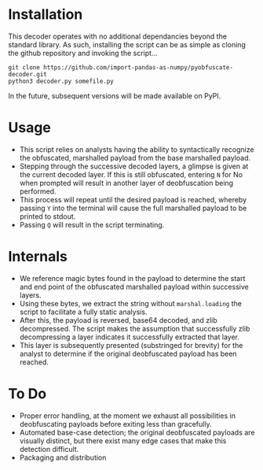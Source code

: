 # Installation

This decoder operates with no additional dependancies beyond the standard library. As such, installing the script can be as simple as cloning the github repository and invoking the script...
```
git clone https://github.com/import-pandas-as-numpy/pyobfuscate-decoder.git
python3 decoder.py somefile.py
```
In the future, subsequent versions will be made available on PyPI.

# Usage
- This script relies on analysts having the ability to syntactically recognize the obfuscated, marshalled payload from the base marshalled payload.
- Stepping through the successive decoded layers, a glimpse is given at the current decoded layer. If this is still obfuscated, entering `N` for No when prompted will result in another layer of deobfuscation being performed.
- This process will repeat until the desired payload is reached, whereby passing `Y` into the terminal will cause the full marshalled payload to be printed to stdout.
- Passing `Q` will result in the script terminating.

# Internals
- We reference magic bytes found in the payload to determine the start and end point of the obfuscated marshalled payload within successive layers.
- Using these bytes, we extract the string without `marshal.loading` the script to facilitate a fully static analysis.
- After this, the payload is reversed, base64 decoded, and zlib decompressed. The script makes the assumption that successfully zlib decompressing a layer indicates it successfully extracted that layer.
- This layer is subsequently presented (substringed for brevity) for the analyst to determine if the original deobfuscated payload has been reached.

# To Do
- Proper error handling, at the moment we exhaust all possibilities in deobfuscating payloads before exiting less than gracefully.
- Automated base-case detection; the original deobfuscated payloads are visually distinct, but there exist many edge cases that make this detection difficult.
- Packaging and distribution
